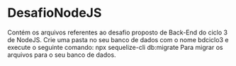# DesafioNodeJS
Contém os arquivos referentes ao desafio proposto de Back-End do ciclo 3 de NodeJS.
Crie uma pasta no seu banco de dados com o nome bdciclo3 e execute o seguinte comando: npx sequelize-cli db:migrate
Para migrar os arquivos para o seu banco de dados.
